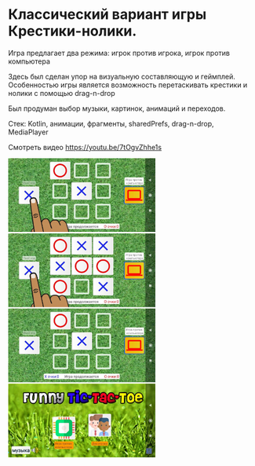 Классический вариант игры Крестики-нолики. 
============
Игра предлагает два режима: игрок против игрока, игрок против компьютера

Здесь был сделан упор на визуальную составляющую и геймплей. Особенностью игры
является возможность перетаскивать крестики и нолики с помощью drag-n-drop

Был продуман выбор музыки, картинок, анимаций и переходов.

Стек: Kotlin, анимации, фрагменты, sharedPrefs, drag-n-drop, MediaPlayer

 
Смотреть видео https://youtu.be/7tOgvZhhe1s


<img src="https://github.com/AlexanderKott/game1/blob/main/image/1.jpg?raw=true" width="300"/>

<img src="https://github.com/AlexanderKott/game1/blob/main/image/2.jpg?raw=true" width="300"/>


<img src="https://github.com/AlexanderKott/game1/blob/main/image/3.jpg?raw=true" width="300"/>


<img src="https://github.com/AlexanderKott/game1/blob/main/image/4.jpg?raw=true" width="300"/>